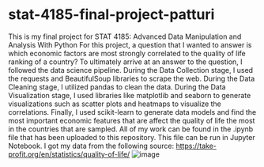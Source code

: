 # stat-4185-final-project-patturi
This is my final project for STAT 4185: Advanced Data Manipulation and Analysis With Python
For this project, a question that I wanted to answer is which economic factors are most strongly correlated to the quality of life ranking of a country? To ultimately arrive at an answer to the question, I followed the data science pipeline. During the Data Collection stage, I used the requests and BeautifulSoup libraries to scrape the web. During the Data Cleaning stage, I utilized pandas to clean the data. During the Data Visualization stage, I used libraries like matplotlib and seaborn to generate visualizations such as scatter plots and heatmaps to visualize the correlations. Finally, I used scikit-learn to generate data models and find the most important economic features that are affect the quality of life the most in the countries that are sampled. All of my work can be found in the .ipynb file that has been uploaded to this repository. This file can be run in Jupyter Notebook. 
I got my data from the following source: https://take-profit.org/en/statistics/quality-of-life/
![image](https://user-images.githubusercontent.com/112979567/207074065-66232135-de15-4e71-b17f-becec6549eb6.png)

